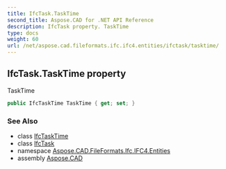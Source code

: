 ```yaml
---
title: IfcTask.TaskTime
second_title: Aspose.CAD for .NET API Reference
description: IfcTask property. TaskTime
type: docs
weight: 60
url: /net/aspose.cad.fileformats.ifc.ifc4.entities/ifctask/tasktime/
---
```

## IfcTask.TaskTime property

TaskTime

```csharp
public IfcTaskTime TaskTime { get; set; }
```

### See Also

* class [IfcTaskTime](../../ifctasktime/)
* class [IfcTask](../)
* namespace [Aspose.CAD.FileFormats.Ifc.IFC4.Entities](../../ifctask/)
* assembly [Aspose.CAD](../../../)


